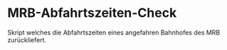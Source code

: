 # MRB-Abfahrtszeiten-Check
Skript welches die Abfahrtszeiten eines angefahren Bahnhofes des MRB zurückliefert.
